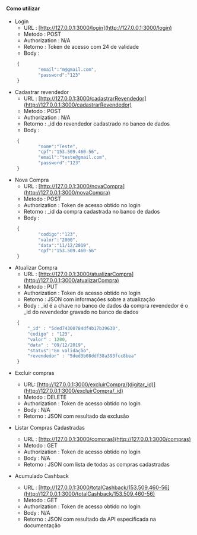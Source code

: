 #### Como utilizar

- Login 
	- URL : [http://127.0.0.1:3000/login](http://127.0.0.1:3000/login)
	- Metodo : POST
	- Authorization : N/A
	- Retorno : Token de acesso com 24 de validade
	- Body :
```javascript
	{
			"email":"m@gmail.com",
			"password":"123"
	}
```

- Cadastrar revendedor
	- URL :  [http://127.0.0.1:3000/cadastrarRevendedor](http://127.0.0.1:3000/cadastrarRevendedor)
	- Metodo : POST
	- Authorization : N/A
	- Retorno : _id do revendedor cadastrado no banco de dados
	- Body :
```javascript
	{
			"nome":"Teste",
			"cpf":"153.509.460-56",
			"email":"teste@gmail.com",
			"password":"123"
	}
```

- Nova Compra
	- URL :  [http://127.0.0.1:3000/novaCompra](http://127.0.0.1:3000/novaCompra)
	- Metodo : POST
	- Authorization : Token de acesso obtido no login
	- Retorno : _id da compra cadastrada no banco de dados
	- Body :
```javascript
	{
			"codigo":"123",
			"valor":"2000",
			"data":"11/12/2019",
			"cpf":"153.509.460-56"
	}
```

- Atualizar Compra
	- URL :  [http://127.0.0.1:3000/atualizarCompra](http://127.0.0.1:3000/atualizarCompra)
	- Metodo : PUT
	- Authorization : Token de acesso obtido no login
	- Retorno : JSON com informações sobre a atualização
	- Body :
		_id é a chave no banco de dados da compra
		revendedor é o _id do revendedor gravado no banco de dados
```javascript
	{
    	"_id" : "5ded74300784df4b17b39630",
    	"codigo" : "123",
    	"valor" : 1200,
    	"data" : "09/12/2019",
    	"status":"Em validação",
    	"revendedor" : "5ded3b08ddf38a393fcc8bea"
	}
```

- Excluir compras
	- URL:  [http://127.0.0.1:3000/excluirCompra/(digitar_id)](http://127.0.0.1:3000/excluirCompra/_id)
	- Metodo : DELETE
	- Authorization : Token de acesso obtido no login
	- Body : N/A
	- Retorno : JSON com resultado da exclusão

- Listar Compras Cadastradas
	- URL : [http://127.0.0.1:3000/compras](http://127.0.0.1:3000/compras)
	- Metodo : GET
	- Authorization : Token de acesso obtido no login
	- Body : N/A
	- Retorno : JSON com lista de todas as compras cadastradas

- Acumulado Cashback
	- URL : [http://127.0.0.1:3000/totalCashback/153.509.460-56](http://127.0.0.1:3000/totalCashback/153.509.460-56)
	- Metodo : GET
	- Authorization : Token de acesso obtido no login
	- Body : N/A
	- Retorno : JSON com resultado da API especificada na documentação
